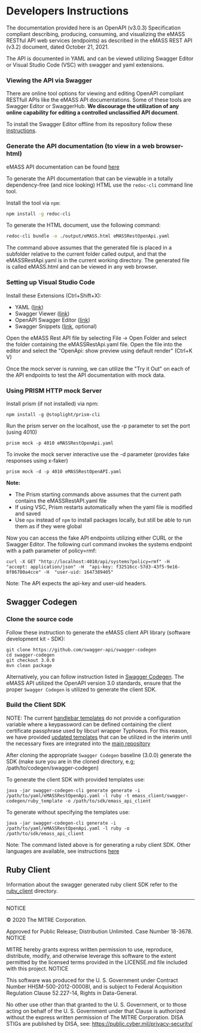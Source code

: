 # Developers Instructions

The documentation provided here is an OpenAPI (v3.0.3) Specification  compliant describing, producing, consuming, and visualizing the eMASS RESTful API web services (endpoints) as described in the eMASS REST API (v3.2) document, dated October 21, 2021.

The API is documented in YAML and can be viewed utilizing Swagger Editor or Visual Studio Code (VSC) with swagger and yaml extensions.

### Viewing the API via Swagger

There are online tool options for viewing and editing OpenAPI compliant RESTfull APIs like the eMASS API documentations. Some of these tools are Swagger Editor or SwaggerHub. <strong>We discourage the utilization of any online capability for editing a controlled unclassified API document</strong>.

To install the Swagger Editor offline from its repository follow these [instructions](https://github.com/swagger-api/swagger-editor).

### Generate the API documentation (to view in a web browser-html)
eMASS API documentation can be found [here](/docs/redoc/index.html)

To generate the API documentation that can be viewable in a totally dependency-free (and nice looking) HTML use the `redoc-cli` command line tool.


Install the tool via `npm`:
```bash
npm install -g redoc-cli
```
To generate the HTML document, use the following command:
```bash
redoc-cli bundle -o ./output/eMASS.html eMASSRestOpenApi.yaml
```

The command above assumes that the generated file is placed in a subfolder relative to the current folder called output, and that the eMASSRestApi.yaml is in the current working directory. The generated file is called eMASS.html and can be viewed in any web browser.

### Setting up Visual Studio Code
Install these Extensions (Ctrl+Shift+X):
* YAML ([link](https://marketplace.visualstudio.com/items?itemName=redhat.vscode-yaml))
* Swagger Viewer ([link](https://marketplace.visualstudio.com/items?itemName=Arjun.swagger-viewer))
* OpenAPI Swagger Editor ([link](https://marketplace.visualstudio.com/items?itemName=42Crunch.vscode-openapi))
* Swagger Snippets ([link](https://marketplace.visualstudio.com/items?itemName=adisreyaj.swagger-snippets), optional)

Open the eMASS Rest API file by selecting File -> Open Folder and select the folder containing the eMASSRestApi.yaml file. Open the file into the editor and select the "OpenApi: show preview using default render" (Ctrl+K V)

Once the mock server is running, we can utilize the "Try it Out" on each of the API endpoints to test the API documentation with mock data.

### Using PRISM HTTP mock Server
Install prism (if not installed) via npm:
``` npm
npm install -g @stoplight/prism-cli
```

Run the prism server on the localhost, use the -p parameter to set the port (using 4010)
``` node
prism mock -p 4010 eMASSRestOpenApi.yaml
```

To invoke the mock server interactive use the -d parameter (provides fake responses using x-faker)
``` node
prism mock -d -p 4010 eMASSRestOpenAPI.yaml
```
**Note:**
* The Prism starting commands above assumes that the current path contains the eMASSRestAPI.yaml file
* If using VSC, Prism restarts automatically when the yaml file is modified and saved
* Use `npx` instead of `npm` to install packages locally, but still be able to run them as if they were global

Now you can access the fake API endpoints utilizing either CURL or the Swagger Editor. The following curl command invokes the systems endpoint with a path parameter of policy=rmf:
``` node
curl -X GET "http://localhost:4010/api/systems?policy=rmf" -H  "accept: application/json" -H  "api-key: f32516cc-57d3-43f5-9e16-8f86780a4cce" -H  "user-uid: 1647389405"
```
Note: The API expects the api-key and user-uid headers.

## Swagger Codegen
### Clone the source code
Follow these instruction to generate the eMASS client API library (software development kit - SDK):
``` git
git clone https://github.com/swagger-api/swagger-codegen
cd swagger-codegen
git checkout 3.0.0
mvn clean package
```
Alternatively, you can follow instruction listed in [Swagger Codegen](https://github.com/swagger-api/swagger-codegen/tree/3.0.0#getting-started). The eMASS API utilized the OpenAPI version 3.0 standards, ensure that the proper `Swagger Codegen` is utilized to generate the client SDK.


### Build the Client SDK

NOTE: The current [handlebar templates](https://github.com/swagger-api/swagger-codegen/tree/3.0.0#modifying-the-client-library-format) do not provide a configuration variable where a keypassword can be defined  containing the client certificate passphrase used by libcurl wrapper Typhoeus. For this reason, we have provided [updated templates](./swagger-codegen/ruby_template) that can be utilized in the interim until the necessary fixes are integrated into the [main repository](https://github.com/swagger-api/swagger-codegen/tree/3.0.0)

After cloning the appropriate `Swagger Codegen` baseline (3.0.0) generate the SDK (make sure you are in the cloned directory, e.g; /path/to/codegen/swagger-codegen)

To generate the client SDK with provided templates use:
``` node
java -jar swagger-codegen-cli generate generate -i /path/to/yaml/eMASSRestOpenApi.yaml -l ruby -t emass_client/swagger-codegen/ruby_template -o /path/to/sdk/emass_api_client
```


To generate without specifying the templates use:
``` node
java -jar swagger-codegen-cli generate -i /path/to/yaml/eMASSRestOpenApi.yaml -l ruby -o /path/to/sdk/emass_api_client
```
Note: The command listed above is for generating a ruby client SDK. Other languages are available, see instructions [here](https://github.com/swagger-api/swagger-codegen/tree/3.0.0#to-generate-a-sample-client-library)

## Ruby Client
Information about the swagger generated ruby client SDK refer to the [ruby_client](./ruby_client) directory.


---

NOTICE

© 2020 The MITRE Corporation.

Approved for Public Release; Distribution Unlimited. Case Number 18-3678.
NOTICE

MITRE hereby grants express written permission to use, reproduce, distribute, modify, and otherwise leverage this software to the extent permitted by the licensed terms provided in the LICENSE.md file included with this project.
NOTICE

This software was produced for the U. S. Government under Contract Number HHSM-500-2012-00008I, and is subject to Federal Acquisition Regulation Clause 52.227-14, Rights in Data-General.

No other use other than that granted to the U. S. Government, or to those acting on behalf of the U. S. Government under that Clause is authorized without the express written permission of The MITRE Corporation. DISA STIGs are published by DISA, see: https://public.cyber.mil/privacy-security/

